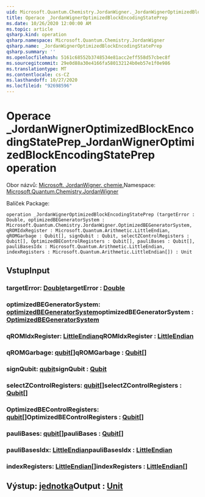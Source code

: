 ```yaml
---
uid: Microsoft.Quantum.Chemistry.JordanWigner._JordanWignerOptimizedBlockEncodingStatePrep
title: Operace _JordanWignerOptimizedBlockEncodingStatePrep
ms.date: 10/26/2020 12:00:00 AM
ms.topic: article
qsharp.kind: operation
qsharp.namespace: Microsoft.Quantum.Chemistry.JordanWigner
qsharp.name: _JordanWignerOptimizedBlockEncodingStatePrep
qsharp.summary: ''
ms.openlocfilehash: 5161c68552b3748534e81acc2eff558d57cbec8f
ms.sourcegitcommit: 29e0d88a30e4166fa580132124b0eb57e1f0e986
ms.translationtype: MT
ms.contentlocale: cs-CZ
ms.lasthandoff: 10/27/2020
ms.locfileid: "92698596"
---
```

# <a name="_jordanwigneroptimizedblockencodingstateprep-operation"></a><span data-ttu-id="38693-102">Operace _JordanWignerOptimizedBlockEncodingStatePrep</span><span class="sxs-lookup"><span data-stu-id="38693-102">_JordanWignerOptimizedBlockEncodingStatePrep operation</span></span>

<span data-ttu-id="38693-103">Obor názvů: [Microsoft. JordanWigner. chemie.](xref:Microsoft.Quantum.Chemistry.JordanWigner)</span><span class="sxs-lookup"><span data-stu-id="38693-103">Namespace: [Microsoft.Quantum.Chemistry.JordanWigner](xref:Microsoft.Quantum.Chemistry.JordanWigner)</span></span>

<span data-ttu-id="38693-104">Balíček [](https://nuget.org/packages/)</span><span class="sxs-lookup"><span data-stu-id="38693-104">Package: [](https://nuget.org/packages/)</span></span>




```qsharp
operation _JordanWignerOptimizedBlockEncodingStatePrep (targetError : Double, optimizedBEGeneratorSystem : Microsoft.Quantum.Chemistry.JordanWigner.OptimizedBEGeneratorSystem, qROMIdxRegister : Microsoft.Quantum.Arithmetic.LittleEndian, qROMGarbage : Qubit[], signQubit : Qubit, selectZControlRegisters : Qubit[], OptimizedBEControlRegisters : Qubit[], pauliBases : Qubit[], pauliBasesIdx : Microsoft.Quantum.Arithmetic.LittleEndian, indexRegisters : Microsoft.Quantum.Arithmetic.LittleEndian[]) : Unit
```


## <a name="input"></a><span data-ttu-id="38693-105">Vstup</span><span class="sxs-lookup"><span data-stu-id="38693-105">Input</span></span>

### <a name="targeterror--double"></a><span data-ttu-id="38693-106">targetError: [Double](xref:microsoft.quantum.lang-ref.double)</span><span class="sxs-lookup"><span data-stu-id="38693-106">targetError : [Double](xref:microsoft.quantum.lang-ref.double)</span></span>




### <a name="optimizedbegeneratorsystem--optimizedbegeneratorsystem"></a><span data-ttu-id="38693-107">optimizedBEGeneratorSystem: [optimizedBEGeneratorSystem](xref:Microsoft.Quantum.Chemistry.JordanWigner.OptimizedBEGeneratorSystem)</span><span class="sxs-lookup"><span data-stu-id="38693-107">optimizedBEGeneratorSystem : [OptimizedBEGeneratorSystem](xref:Microsoft.Quantum.Chemistry.JordanWigner.OptimizedBEGeneratorSystem)</span></span>




### <a name="qromidxregister--littleendian"></a><span data-ttu-id="38693-108">qROMIdxRegister: [LittleEndian](xref:Microsoft.Quantum.Arithmetic.LittleEndian)</span><span class="sxs-lookup"><span data-stu-id="38693-108">qROMIdxRegister : [LittleEndian](xref:Microsoft.Quantum.Arithmetic.LittleEndian)</span></span>




### <a name="qromgarbage--qubit"></a><span data-ttu-id="38693-109">qROMGarbage: [qubit](xref:microsoft.quantum.lang-ref.qubit)[]</span><span class="sxs-lookup"><span data-stu-id="38693-109">qROMGarbage : [Qubit](xref:microsoft.quantum.lang-ref.qubit)[]</span></span>




### <a name="signqubit--qubit"></a><span data-ttu-id="38693-110">signQubit: [qubit](xref:microsoft.quantum.lang-ref.qubit)</span><span class="sxs-lookup"><span data-stu-id="38693-110">signQubit : [Qubit](xref:microsoft.quantum.lang-ref.qubit)</span></span>




### <a name="selectzcontrolregisters--qubit"></a><span data-ttu-id="38693-111">selectZControlRegisters: [qubit](xref:microsoft.quantum.lang-ref.qubit)[]</span><span class="sxs-lookup"><span data-stu-id="38693-111">selectZControlRegisters : [Qubit](xref:microsoft.quantum.lang-ref.qubit)[]</span></span>




### <a name="optimizedbecontrolregisters--qubit"></a><span data-ttu-id="38693-112">OptimizedBEControlRegisters: [qubit](xref:microsoft.quantum.lang-ref.qubit)[]</span><span class="sxs-lookup"><span data-stu-id="38693-112">OptimizedBEControlRegisters : [Qubit](xref:microsoft.quantum.lang-ref.qubit)[]</span></span>




### <a name="paulibases--qubit"></a><span data-ttu-id="38693-113">pauliBases: [qubit](xref:microsoft.quantum.lang-ref.qubit)[]</span><span class="sxs-lookup"><span data-stu-id="38693-113">pauliBases : [Qubit](xref:microsoft.quantum.lang-ref.qubit)[]</span></span>




### <a name="paulibasesidx--littleendian"></a><span data-ttu-id="38693-114">pauliBasesIdx: [LittleEndian](xref:Microsoft.Quantum.Arithmetic.LittleEndian)</span><span class="sxs-lookup"><span data-stu-id="38693-114">pauliBasesIdx : [LittleEndian](xref:Microsoft.Quantum.Arithmetic.LittleEndian)</span></span>




### <a name="indexregisters--littleendian"></a><span data-ttu-id="38693-115">indexRegisters: [LittleEndian](xref:Microsoft.Quantum.Arithmetic.LittleEndian)[]</span><span class="sxs-lookup"><span data-stu-id="38693-115">indexRegisters : [LittleEndian](xref:Microsoft.Quantum.Arithmetic.LittleEndian)[]</span></span>





## <a name="output--unit"></a><span data-ttu-id="38693-116">Výstup: [jednotka](xref:microsoft.quantum.lang-ref.unit)</span><span class="sxs-lookup"><span data-stu-id="38693-116">Output : [Unit](xref:microsoft.quantum.lang-ref.unit)</span></span>

